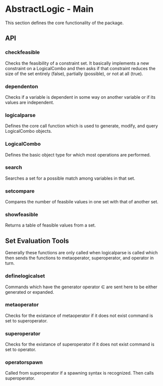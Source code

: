 # AbstractLogic - Main

This section defines the core functionality of the package.

## API

### checkfeasible

Checks the feasibility of a constraint set. It basically implements a new constraint
on a LogicalCombo and then asks if that constraint reduces the size of the set
entirely (false), partially (possible), or not at all (true).

### dependenton

Checks if a variable is dependent in some way on another variable or if its values
are independent.

### logicalparse

Defines the core call function which is used to generate, modify, and query LogicalCombo objects.

### LogicalCombo

Defines the basic object type for which most operations are performed.


### search

Searches a set for a possible match among variables in that set.

### setcompare

Compares the number of feasbile values in one set with that of another set.

### showfeasible

Returns a table of feasible values from a set.

## Set Evaluation Tools

Generally these functions are only called when logicalparse is called which then
sends the functions to metaoperator, superoperator, and operator in turn.

### definelogicalset

Commands which have the generator operator ∈ are sent here to be either generated
or expanded.

### metaoperator

Checks for the existance of metaoperator if it does not exist command is set to
superoperator.

### superoperator
Checks for the existance of superoperator if it does not exist command is set to
operator.

### operatorspawn
Called from superoperator if a spawning syntax is recognized. Then calls superoperator.
